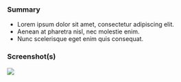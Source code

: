 ### Summary ###

* Lorem ipsum dolor sit amet, consectetur adipiscing elit.
* Aenean at pharetra nisl, nec molestie enim.
* Nunc scelerisque eget enim quis consequat.

### Screenshot(s) ###

![](loremipsum.png)
